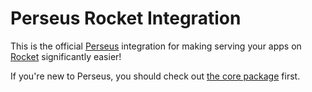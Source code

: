 # Perseus Rocket Integration

This is the official [Perseus](https://github.com/arctic-hen7/perseus) integration for making serving your apps on [Rocket](https://rocket.rs/) significantly easier!

If you're new to Perseus, you should check out [the core package](https://github.com/arctic-hen7/perseus) first.
